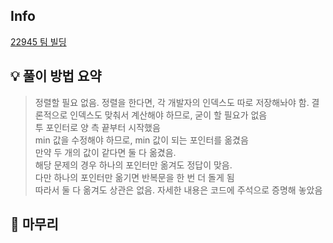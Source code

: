 ## Info
[22945 팀 빌딩](https://www.acmicpc.net/problem/22945)

## 💡 풀이 방법 요약
> 정렬할 필요 없음. 정렬을 한다면, 각 개발자의 인덱스도 따로 저장해놔야 함. 결론적으로 인덱스도 맞춰서 계산해야 하므로, 굳이 할 필요가 없음  
투 포인터로 양 측 끝부터 시작했음  
min 값을 수정해야 하므로, min 값이 되는 포인터를 옮겼음  
만약 두 개의 값이 같다면 둘 다 옮겼음.  
해당 문제의 경우 하나의 포인터만 옮겨도 정답이 맞음.  
다만 하나의 포인터만 옮기면 반복문을 한 번 더 돌게 됨  
따라서 둘 다 옮겨도 상관은 없음. 자세한 내용은 코드에 주석으로 증명해 놓았음  


## 🙂 마무리
 